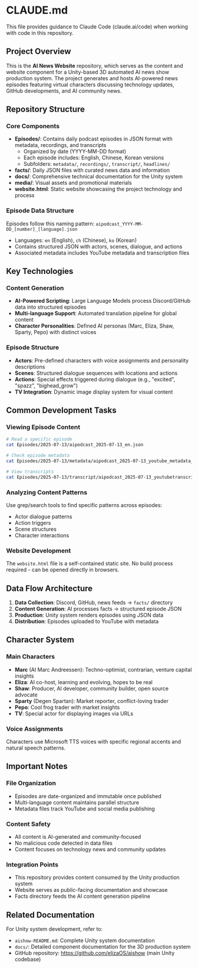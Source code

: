 # CLAUDE.md

This file provides guidance to Claude Code (claude.ai/code) when working with code in this repository.

## Project Overview

This is the **AI News Website** repository, which serves as the content and website component for a Unity-based 3D automated AI news show production system. The project generates and hosts AI-powered news episodes featuring virtual characters discussing technology updates, GitHub developments, and AI community news.

## Repository Structure

### Core Components
- **Episodes/**: Contains daily podcast episodes in JSON format with metadata, recordings, and transcripts
  - Organized by date (YYYY-MM-DD format)
  - Each episode includes: English, Chinese, Korean versions
  - Subfolders: `metadata/`, `recordings/`, `transcript/`, `headlines/`
- **facts/**: Daily JSON files with curated news data and information
- **docs/**: Comprehensive technical documentation for the Unity system
- **media/**: Visual assets and promotional materials
- **website.html**: Static website showcasing the project technology and process

### Episode Data Structure
Episodes follow this naming pattern: `aipodcast_YYYY-MM-DD_[number]_[language].json`
- Languages: `en` (English), `ch` (Chinese), `ko` (Korean)
- Contains structured JSON with actors, scenes, dialogue, and actions
- Associated metadata includes YouTube metadata and transcription files

## Key Technologies

### Content Generation
- **AI-Powered Scripting**: Large Language Models process Discord/GitHub data into structured episodes
- **Multi-language Support**: Automated translation pipeline for global content
- **Character Personalities**: Defined AI personas (Marc, Eliza, Shaw, Sparty, Pepo) with distinct voices

### Episode Structure
- **Actors**: Pre-defined characters with voice assignments and personality descriptions
- **Scenes**: Structured dialogue sequences with locations and actions
- **Actions**: Special effects triggered during dialogue (e.g., "excited", "spazz", "bighead_grow")
- **TV Integration**: Dynamic image display system for visual content

## Common Development Tasks

### Viewing Episode Content
```bash
# Read a specific episode
cat Episodes/2025-07-13/aipodcast_2025-07-13_en.json

# Check episode metadata
cat Episodes/2025-07-13/metadata/aipodcast_2025-07-13_youtube_metadata_en.json

# View transcripts
cat Episodes/2025-07-13/transcript/aipodcast_2025-07-13_youtubetranscript_en.txt
```

### Analyzing Content Patterns
Use grep/search tools to find specific patterns across episodes:
- Actor dialogue patterns
- Action triggers
- Scene structures
- Character interactions

### Website Development
The `website.html` file is a self-contained static site. No build process required - can be opened directly in browsers.

## Data Flow Architecture

1. **Data Collection**: Discord, GitHub, news feeds → `facts/` directory
2. **Content Generation**: AI processes facts → structured episode JSON
3. **Production**: Unity system renders episodes using JSON data
4. **Distribution**: Episodes uploaded to YouTube with metadata

## Character System

### Main Characters
- **Marc** (AI Marc Andreessen): Techno-optimist, contrarian, venture capital insights
- **Eliza**: AI co-host, learning and evolving, hopes to be real
- **Shaw**: Producer, AI developer, community builder, open source advocate
- **Sparty** (Degen Spartan): Market reporter, conflict-loving trader
- **Pepo**: Cool frog trader with market insights
- **TV**: Special actor for displaying images via URLs

### Voice Assignments
Characters use Microsoft TTS voices with specific regional accents and natural speech patterns.

## Important Notes

### File Organization
- Episodes are date-organized and immutable once published
- Multi-language content maintains parallel structure
- Metadata files track YouTube and social media publishing

### Content Safety
- All content is AI-generated and community-focused
- No malicious code detected in data files
- Content focuses on technology news and community updates

### Integration Points
- This repository provides content consumed by the Unity production system
- Website serves as public-facing documentation and showcase
- Facts directory feeds the AI content generation pipeline

## Related Documentation

For Unity system development, refer to:
- `aishow-README.md`: Complete Unity system documentation
- `docs/`: Detailed component documentation for the 3D production system
- GitHub repository: https://github.com/elizaOS/aishow (main Unity codebase)